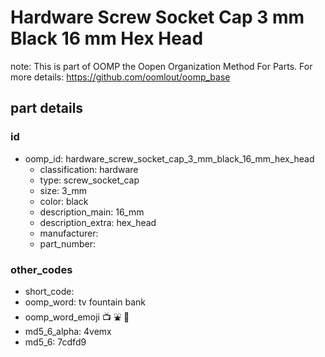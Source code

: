 # Hardware Screw Socket Cap 3 mm Black 16 mm Hex Head  

note: This is part of OOMP the Oopen Organization Method For Parts. For more details: https://github.com/oomlout/oomp_base

##  part details





### id
* oomp_id: hardware_screw_socket_cap_3_mm_black_16_mm_hex_head
  * classification: hardware
  * type: screw_socket_cap
  * size: 3_mm
  * color: black
  * description_main: 16_mm
  * description_extra: hex_head
  * manufacturer: 
  * part_number: 

### other_codes
* short_code: 
* oomp_word: tv fountain bank
* oomp_word_emoji :tv: :fountain: :bank:
* md5_6_alpha: 4vemx
* md5_6: 7cdfd9